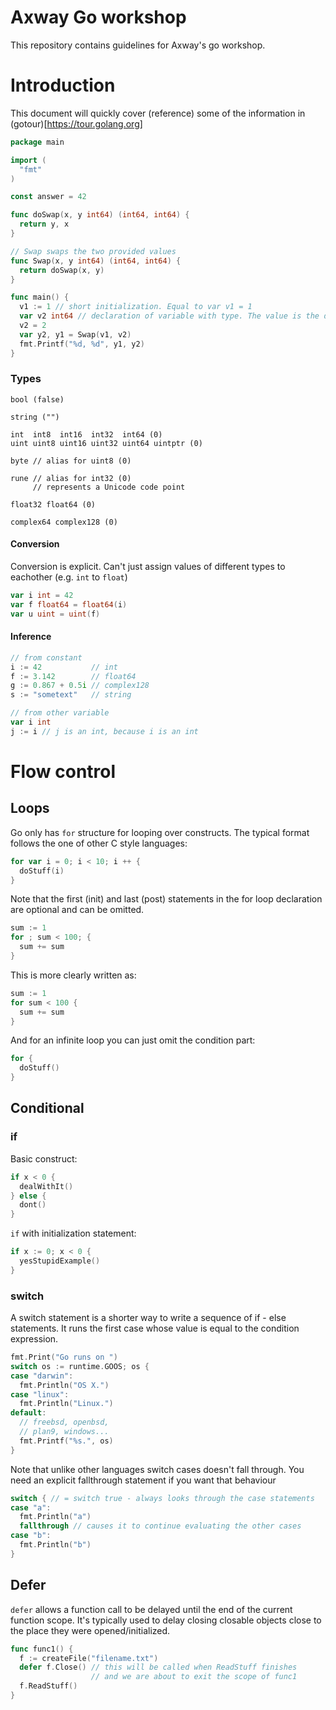 # Axway Go workshop
This repository contains guidelines for Axway's go workshop.

# Introduction
This document will quickly cover (reference) some of the information in (gotour)[https://tour.golang.org]

```go
package main

import (
  "fmt"
)

const answer = 42

func doSwap(x, y int64) (int64, int64) {
  return y, x
}

// Swap swaps the two provided values
func Swap(x, y int64) (int64, int64) {
  return doSwap(x, y)
}

func main() {
  v1 := 1 // short initialization. Equal to var v1 = 1
  var v2 int64 // declaration of variable with type. The value is the default value for the given type. In this case 0
  v2 = 2
  var y2, y1 = Swap(v1, v2)
  fmt.Printf("%d, %d", y1, y2)
}
```

### Types
```
bool (false)

string ("")

int  int8  int16  int32  int64 (0)
uint uint8 uint16 uint32 uint64 uintptr (0)

byte // alias for uint8 (0)

rune // alias for int32 (0)
     // represents a Unicode code point

float32 float64 (0)

complex64 complex128 (0)
```

#### Conversion
Conversion is explicit. Can't just assign values of different types to eachother (e.g. `int` to `float`)
```go
var i int = 42
var f float64 = float64(i)
var u uint = uint(f)
```

#### Inference
```go
// from constant
i := 42           // int
f := 3.142        // float64
g := 0.867 + 0.5i // complex128
s := "sometext"   // string

// from other variable
var i int
j := i // j is an int, because i is an int
```

# Flow control
## Loops
Go only has `for` structure for looping over constructs. The typical format follows the one of other C style languages:
```go
for var i = 0; i < 10; i ++ {
  doStuff(i)
}
```

Note that the first (init) and last (post) statements in the for loop declaration are optional and can be omitted.
```go
sum := 1
for ; sum < 100; {
  sum += sum
}
```

This is more clearly written as:
```go
sum := 1
for sum < 100 {
  sum += sum
}
```
And for an infinite loop you can just omit the condition part:
```go
for {
  doStuff()
}
```
## Conditional

### if
Basic construct:
```go
if x < 0 {
  dealWithIt()
} else {
  dont()
}
```

`if` with initialization statement:

```go
if x := 0; x < 0 {
  yesStupidExample()
}
```

### switch
A switch statement is a shorter way to write a sequence of if - else statements. It runs the first case whose value is equal to the condition expression. 

```go
fmt.Print("Go runs on ")
switch os := runtime.GOOS; os {
case "darwin":
  fmt.Println("OS X.")
case "linux":
  fmt.Println("Linux.")
default:
  // freebsd, openbsd,
  // plan9, windows...
  fmt.Printf("%s.", os)
}
```

Note that unlike other languages switch cases doesn't fall through. You need an explicit fallthrough statement if you want that behaviour
```go
switch { // = switch true - always looks through the case statements
case "a":
  fmt.Println("a")
  fallthrough // causes it to continue evaluating the other cases
case "b":
  fmt.Println("b")
}
```

## Defer
`defer` allows a function call to be delayed until the end of the current function scope. It's typically used to delay closing closable objects close to the place they were opened/initialized.

```go
func func1() {
  f := createFile("filename.txt")
  defer f.Close() // this will be called when ReadStuff finishes
                  // and we are about to exit the scope of func1
  f.ReadStuff()
}
```

